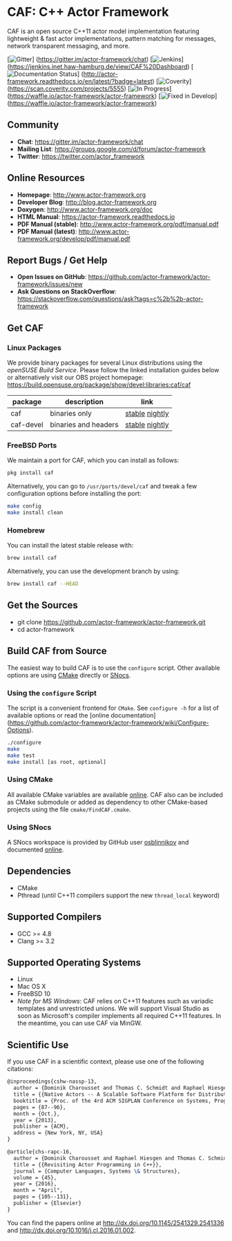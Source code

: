 # CAF: C++ Actor Framework

CAF is an open source C++11 actor model implementation featuring
lightweight & fast actor implementations, pattern matching for messages,
network transparent messaging, and more.

[![Gitter][gitter-badge]]
(https://gitter.im/actor-framework/chat)
[![Jenkins][jenkins-badge]]
(https://jenkins.inet.haw-hamburg.de/view/CAF%20Dashboard)
[![Documentation Status][docs-badge]]
(http://actor-framework.readthedocs.io/en/latest/?badge=latest)
[![Coverity][coverity-badge]]
(https://scan.coverity.com/projects/5555)
[![In Progress][in-progress-badge]]
(https://waffle.io/actor-framework/actor-framework)
[![Fixed in Develop][fixed-in-develop-badge]]
(https://waffle.io/actor-framework/actor-framework)

## Community

* __Chat__: https://gitter.im/actor-framework/chat
* __Mailing List__: https://groups.google.com/d/forum/actor-framework
* __Twitter__: https://twitter.com/actor_framework

## Online Resources

* __Homepage__: http://www.actor-framework.org
* __Developer Blog__: http://blog.actor-framework.org
* __Doxygen__: http://www.actor-framework.org/doc
* __HTML Manual__: https://actor-framework.readthedocs.io
* __PDF Manual (stable)__: http://www.actor-framework.org/pdf/manual.pdf
* __PDF Manual (latest)__: http://www.actor-framework.org/develop/pdf/manual.pdf

## Report Bugs / Get Help

* __Open Issues on GitHub__: https://github.com/actor-framework/actor-framework/issues/new
* __Ask Questions on StackOverflow__: https://stackoverflow.com/questions/ask?tags=c%2b%2b-actor-framework

## Get CAF

### Linux Packages

We provide binary packages for several Linux distributions using the
*openSUSE Build Service*. Please follow the linked installation guides below
or alternatively visit our OBS project homepage:
https://build.opensuse.org/package/show/devel:libraries:caf/caf

package   | description          | link 
----------|----------------------|-----------------------------
caf       | binaries only        | [stable][obs]     [nightly][obs-nightly]
caf-devel | binaries and headers | [stable][obs-dev] [nightly][obs-dev-nightly]


### FreeBSD Ports

We maintain a port for CAF, which you can install as follows:

```sh
pkg install caf
```

Alternatively, you can go to `/usr/ports/devel/caf` and tweak a few
configuration options before installing the port:

```sh
make config
make install clean
```

### Homebrew

You can install the latest stable release with:

```sh
brew install caf
```

Alternatively, you can use the development branch by using:

```sh
brew install caf --HEAD
```

## Get the Sources

* git clone https://github.com/actor-framework/actor-framework.git
* cd actor-framework

## Build CAF from Source

The easiest way to build CAF is to use the `configure` script. Other available
options are using [CMake](http://www.cmake.org/) directly or
[SNocs](https://github.com/airutech/snocs).

### Using the `configure` Script

The script is a convenient frontend for `CMake`. See `configure -h`
for a list of available options or read the
[online documentation]
(https://github.com/actor-framework/actor-framework/wiki/Configure-Options).

```sh
./configure
make
make test
make install [as root, optional]
```

### Using CMake

All available CMake variables are available
[online](https://github.com/actor-framework/actor-framework/wiki/CMake-Options).
CAF also can be included as CMake submodule or added as dependency to other
CMake-based projects using the file `cmake/FindCAF.cmake`.

### Using SNocs

A SNocs workspace is provided by GitHub user
[osblinnikov](https://github.com/osblinnikov) and documented
[online](https://github.com/actor-framework/actor-framework/wiki/Using-SNocs).

## Dependencies

* CMake
* Pthread (until C++11 compilers support the new `thread_local` keyword)

## Supported Compilers

* GCC >= 4.8
* Clang >= 3.2

## Supported Operating Systems

* Linux
* Mac OS X
* FreeBSD 10
* *Note for MS Windows*: CAF relies on C++11 features such as variadic templates
  and unrestricted unions. We will support Visual Studio as soon as Microsoft's
  compiler implements all required C++11 features. In the meantime, you can
  use CAF via MinGW.

## Scientific Use

If you use CAF in a scientific context, please use one of the following citations:

```latex
@inproceedings{cshw-nassp-13,
  author = {Dominik Charousset and Thomas C. Schmidt and Raphael Hiesgen and Matthias W{\"a}hlisch},
  title = {{Native Actors -- A Scalable Software Platform for Distributed, Heterogeneous Environments}},
  booktitle = {Proc. of the 4rd ACM SIGPLAN Conference on Systems, Programming, and Applications (SPLASH '13), Workshop AGERE!},
  pages = {87--96},
  month = {Oct.},
  year = {2013},
  publisher = {ACM},
  address = {New York, NY, USA}
}

@article{chs-rapc-16,
  author = {Dominik Charousset and Raphael Hiesgen and Thomas C. Schmidt},
  title = {{Revisiting Actor Programming in C++}},
  journal = {Computer Languages, Systems \& Structures},
  volume = {45},
  year = {2016},
  month = "April",
  pages = {105--131},
  publisher = {Elsevier}
}
```

You can find the papers online at
http://dx.doi.org/10.1145/2541329.2541336 and
http://dx.doi.org/10.1016/j.cl.2016.01.002.

[obs]:
https://software.opensuse.org/download.html?project=devel%3Alibraries%3Acaf&package=caf

[obs-nightly]:
https://software.opensuse.org/download.html?project=devel%3Alibraries%3Acaf%3Anightly&package=caf

[obs-dev]:
https://software.opensuse.org/download.html?project=devel%3Alibraries%3Acaf&package=caf-devel

[obs-dev-nightly]:
https://software.opensuse.org/download.html?project=devel%3Alibraries%3Acaf%3Anightly&package=caf-devel

[jenkins-badge]:
https://jenkins.inet.haw-hamburg.de/buildStatus/icon?job=CAF/master%20branch

[docs-badge]:
https://readthedocs.org/projects/actor-framework/badge/?version=latest

[coverity-badge]:
https://scan.coverity.com/projects/5555/badge.svg?flat=1

[gitter-badge]:
https://img.shields.io/badge/gitter-join%20chat%20%E2%86%92-brightgreen.svg

[in-progress-badge]:
https://badge.waffle.io/actor-framework/actor-framework.png?label=In%20Progress&title=Issues%20in%20progress

[fixed-in-develop-badge]:
https://badge.waffle.io/actor-framework/actor-framework.png?label=Fixed%20in%20develop&title=Issues%20fixed%20in%20develop
